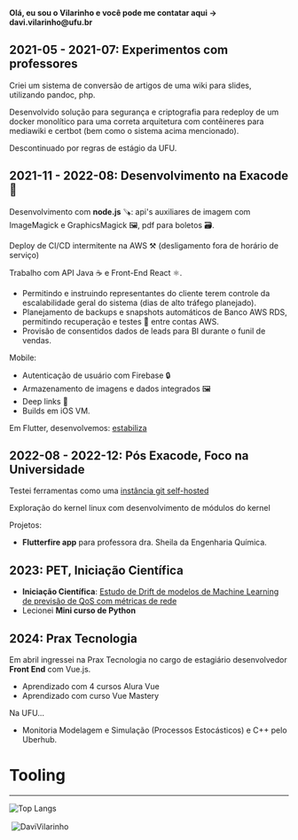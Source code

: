 **Olá, eu sou o Vilarinho e você pode me contatar aqui -> davi.vilarinho\@ufu.br**

2021-05 - 2021-07: Experimentos com professores
----------------------------------------------

Criei um sistema de conversão de artigos de uma wiki para slides, utilizando pandoc, php.

Desenvolvido solução para segurança e criptografia para redeploy de um docker monolítico para uma correta arquitetura com contêineres para mediawiki e certbot (bem como o sistema acima mencionado).

Descontinuado por regras de estágio da UFU.

2021-11 - 2022-08: Desenvolvimento na Exacode 🚀
----------------------------------------------

Desenvolvimento com **node.js** 🪚: api's auxiliares de imagem com ImageMagick e GraphicsMagick 🖼️, pdf para boletos 🗃️.

Deploy de CI/CD intermitente na AWS ⚒️ (desligamento fora de horário de serviço)

Trabalho com API Java ☕ e Front-End React ⚛️.
- Permitindo e instruindo representantes do cliente terem controle da escalabilidade geral do sistema (dias de alto tráfego planejado).
- Planejamento de backups e snapshots automáticos de Banco AWS RDS, permitindo recuperação e testes 💾 entre contas AWS.
- Provisão de consentidos dados de leads para BI durante o funil de vendas.

Mobile:
- Autenticação de usuário com Firebase 🔒
- Armazenamento de imagens e dados integrados 🖼️
- Deep links 🔗
- Builds em iOS VM.
  
Em Flutter, desenvolvemos: [estabiliza](https://play.google.com/store/apps/details?id=br.com.exacode.estabiliza&hl=en&gl=us)

2022-08 - 2022-12: Pós Exacode, Foco na Universidade
----------------------------------

Testei ferramentas como uma [instância git self-hosted](https://docs.gitea.io/)

Exploração do kernel linux com desenvolvimento de módulos do kernel

Projetos: 
- **Flutterfire app** para professora dra. Sheila da Engenharia Química.

2023: PET, Iniciação Científica
---

- **Iniciação Científica**: [Estudo de Drift de modelos de Machine Learning de previsão de QoS com métricas de rede](https://github.com/DaviVilarinho/ic-intervalo-qos)
- Lecionei **Mini curso de Python**

2024: Prax Tecnologia
----------

Em abril ingressei na Prax Tecnologia no cargo de estagiário desenvolvedor **Front End** com Vue.js.
- Aprendizado com 4 cursos Alura Vue
- Aprendizado com curso Vue Mastery

Na UFU...
- Monitoria Modelagem e Simulação (Processos Estocásticos) e C++ pelo Uberhub.

# Tooling
---------

![Top Langs](https://github-readme-stats.vercel.app/api/top-langs/?username=DaviVilarinho&hide=jupyter%20notebook&langs_count=10)

<p>&nbsp;<img align="center" src="https://github-readme-stats.vercel.app/api?username=DaviVilarinho&show_icons=true&locale=en" alt="DaviVilarinho" /></p>
